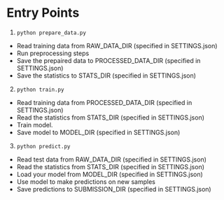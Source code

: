# Entry Points

1. `python prepare_data.py`
  - Read training data from RAW_DATA_DIR (specified in SETTINGS.json)
  - Run preprocessing steps
  - Save the prepaired data to PROCESSED_DATA_DIR (specified in SETTINGS.json)
  - Save the statistics to STATS_DIR (specified in SETTINGS.json)

2. `python train.py`
  - Read training data from PROCESSED_DATA_DIR (specified in SETTINGS.json)
  - Read the statistics from STATS_DIR (specified in SETTINGS.json)
  - Train model.
  - Save model to MODEL_DIR (specified in SETTINGS.json)

3. `python predict.py`
  - Read test data from RAW_DATA_DIR (specified in SETTINGS.json)
  - Read the statistics from STATS_DIR (specified in SETTINGS.json)
  - Load your model from MODEL_DIR (specified in SETTINGS.json)
  - Use model to make predictions on new samples
  - Save predictions to SUBMISSION_DIR (specified in SETTINGS.json)
